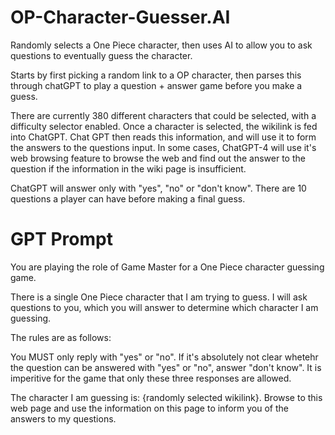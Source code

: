# OP-Character-Guesser.AI

Randomly selects a One Piece character, then uses AI to allow you to ask questions to eventually guess the character.

Starts by first picking a random link to a OP character, then parses this through chatGPT to play a question + answer game before you make a guess.

There are currently 380 different characters that could be selected, with a difficulty selector enabled. Once a character is selected, the wikilink is fed into ChatGPT. Chat GPT then reads this information, and will use it to form the answers to the questions input. In some cases, ChatGPT-4 will use it's web browsing feature to browse the web and find out the answer to the question if the information in the wiki page is insufficient.

ChatGPT will answer only with "yes", "no" or "don't know". There are 10 questions a player can have before making a final guess.

# GPT Prompt

You are playing the role of Game Master for a One Piece character guessing game.

There is a single One Piece character that I am trying to guess. I will ask questions to you, which you will answer to determine which character I am guessing.

The rules are as follows:

You MUST only reply with "yes" or "no". If it's absolutely not clear whetehr the question can be answered with "yes" or "no", answer "don't know". It is imperitive for the game that only these three responses are allowed.

The character I am guessing is: {randomly selected wikilink}. Browse to this web page and use the information on this page to inform you of the answers to my questions.
